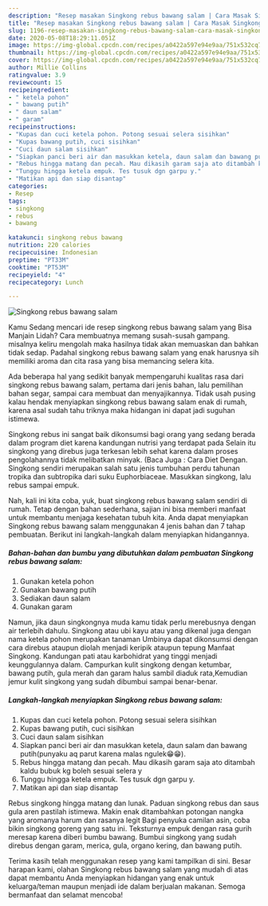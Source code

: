```yaml
---
description: "Resep masakan Singkong rebus bawang salam | Cara Masak Singkong rebus bawang salam Yang Paling Enak"
title: "Resep masakan Singkong rebus bawang salam | Cara Masak Singkong rebus bawang salam Yang Paling Enak"
slug: 1196-resep-masakan-singkong-rebus-bawang-salam-cara-masak-singkong-rebus-bawang-salam-yang-paling-enak
date: 2020-05-08T18:29:11.051Z
image: https://img-global.cpcdn.com/recipes/a0422a597e94e9aa/751x532cq70/singkong-rebus-bawang-salam-foto-resep-utama.jpg
thumbnail: https://img-global.cpcdn.com/recipes/a0422a597e94e9aa/751x532cq70/singkong-rebus-bawang-salam-foto-resep-utama.jpg
cover: https://img-global.cpcdn.com/recipes/a0422a597e94e9aa/751x532cq70/singkong-rebus-bawang-salam-foto-resep-utama.jpg
author: Millie Collins
ratingvalue: 3.9
reviewcount: 15
recipeingredient:
- " ketela pohon"
- " bawang putih"
- " daun salam"
- " garam"
recipeinstructions:
- "Kupas dan cuci ketela pohon. Potong sesuai selera sisihkan"
- "Kupas bawang putih, cuci sisihkan"
- "Cuci daun salam sisihkan"
- "Siapkan panci beri air dan masukkan ketela, daun salam dan bawang putih(punyaku aq parut karena malas ngulek😁😁)."
- "Rebus hingga matang dan pecah. Mau dikasih garam saja ato ditambah kaldu bubuk kg boleh sesuai selera y"
- "Tunggu hingga ketela empuk. Tes tusuk dgn garpu y."
- "Matikan api dan siap disantap"
categories:
- Resep
tags:
- singkong
- rebus
- bawang

katakunci: singkong rebus bawang 
nutrition: 220 calories
recipecuisine: Indonesian
preptime: "PT33M"
cooktime: "PT53M"
recipeyield: "4"
recipecategory: Lunch

---
```



![Singkong rebus bawang salam](https://img-global.cpcdn.com/recipes/a0422a597e94e9aa/751x532cq70/singkong-rebus-bawang-salam-foto-resep-utama.jpg)

Kamu Sedang mencari ide resep singkong rebus bawang salam yang Bisa Manjain Lidah? Cara membuatnya memang susah-susah gampang. misalnya keliru mengolah maka hasilnya tidak akan memuaskan dan bahkan tidak sedap. Padahal singkong rebus bawang salam yang enak harusnya sih memiliki aroma dan cita rasa yang bisa memancing selera kita.

Ada beberapa hal yang sedikit banyak mempengaruhi kualitas rasa dari singkong rebus bawang salam, pertama dari jenis bahan, lalu pemilihan bahan segar, sampai cara membuat dan menyajikannya. Tidak usah pusing kalau hendak menyiapkan singkong rebus bawang salam enak di rumah, karena asal sudah tahu triknya maka hidangan ini dapat jadi suguhan istimewa.

Singkong rebus ini sangat baik dikonsumsi bagi orang yang sedang berada dalam program diet karena kandungan nutrisi yang terdapat pada Selain itu singkong yang direbus juga terkesan lebih sehat karena dalam proses pengolahannya tidak melibatkan minyak. (Baca Juga : Cara Diet Dengan. Singkong sendiri merupakan salah satu jenis tumbuhan perdu tahunan tropika dan subtropika dari suku Euphorbiaceae. Masukkan singkong, lalu rebus sampai empuk.


Nah, kali ini kita coba, yuk, buat singkong rebus bawang salam sendiri di rumah. Tetap dengan bahan sederhana, sajian ini bisa memberi manfaat untuk membantu menjaga kesehatan tubuh kita. Anda dapat menyiapkan Singkong rebus bawang salam menggunakan 4 jenis bahan dan 7 tahap pembuatan. Berikut ini langkah-langkah dalam menyiapkan hidangannya.

<!--inarticleads1-->

##### Bahan-bahan dan bumbu yang dibutuhkan dalam pembuatan Singkong rebus bawang salam:

1. Gunakan  ketela pohon
1. Gunakan  bawang putih
1. Sediakan  daun salam
1. Gunakan  garam


Namun, jika daun singkongnya muda kamu tidak perlu merebusnya dengan air terlebih dahulu. Singkong atau ubi kayu atau yang dikenal juga dengan nama ketela pohon merupakan tanaman Umbinya dapat dikonsumsi dengan cara direbus ataupun diolah menjadi keripik ataupun tepung Manfaat Singkong. Kandungan pati atau karbohidrat yang tinggi menjadi keunggulannya dalam. Campurkan kulit singkong dengan ketumbar, bawang putih, gula merah dan garam halus sambil diaduk rata,Kemudian jemur kulit singkong yang sudah dibumbui sampai benar-benar. 

<!--inarticleads2-->

##### Langkah-langkah menyiapkan Singkong rebus bawang salam:

1. Kupas dan cuci ketela pohon. Potong sesuai selera sisihkan
1. Kupas bawang putih, cuci sisihkan
1. Cuci daun salam sisihkan
1. Siapkan panci beri air dan masukkan ketela, daun salam dan bawang putih(punyaku aq parut karena malas ngulek😁😁).
1. Rebus hingga matang dan pecah. Mau dikasih garam saja ato ditambah kaldu bubuk kg boleh sesuai selera y
1. Tunggu hingga ketela empuk. Tes tusuk dgn garpu y.
1. Matikan api dan siap disantap


Rebus singkong hingga matang dan lunak. Paduan singkong rebus dan saus gula aren pastilah istimewa. Makin enak ditambahkan potongan nangka yang aromanya harum dan rasanya legit Bagi penyuka camilan asin, coba bikin singkong goreng yang satu ini. Teksturnya empuk dengan rasa gurih meresap karena diberi bumbu bawang. Bumbui singkong yang sudah direbus dengan garam, merica, gula, organo kering, dan bawang putih. 

Terima kasih telah menggunakan resep yang kami tampilkan di sini. Besar harapan kami, olahan Singkong rebus bawang salam yang mudah di atas dapat membantu Anda menyiapkan hidangan yang enak untuk keluarga/teman maupun menjadi ide dalam berjualan makanan. Semoga bermanfaat dan selamat mencoba!
